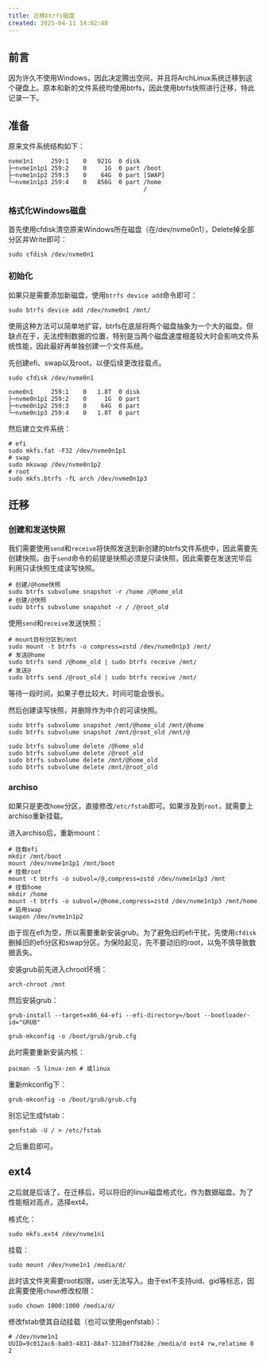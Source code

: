 ```yaml
---
title: 迁移btrfs磁盘
created: 2025-04-11 14:02:48
---
```

## 前言

因为许久不使用Windows，因此决定腾出空间，并且将ArchLinux系统迁移到这个硬盘上。原本和新的文件系统均使用btrfs，因此使用btrfs快照进行迁移，特此记录一下。

## 准备

原来文件系统结构如下：

```shell
nvme1n1     259:1    0   921G  0 disk
├─nvme1n1p1 259:2    0     1G  0 part /boot
├─nvme1n1p2 259:3    0    64G  0 part [SWAP]
└─nvme1n1p3 259:4    0   856G  0 part /home
                                      /
```

### 格式化Windows磁盘

首先使用cfdisk清空原来Windows所在磁盘（在/dev/nvme0n1），Delete掉全部分区并Write即可：

```shell
sudo cfdisk /dev/nvme0n1
```

### 初始化

如果只是需要添加新磁盘，使用`btrfs device add`命令即可：

```shell
sudo btrfs device add /dev/nvme0n1 /mnt/
```

使用这种方法可以简单地扩容，btrfs在底层将两个磁盘抽象为一个大的磁盘。但缺点在于，无法控制数据的位置，特别是当两个磁盘速度相差较大时会影响文件系统性能，因此最好再单独创建一个文件系统。

先创建efi、swap以及root，以便后续更改挂载点。

```shell
sudo cfdisk /dev/nvme0n1
```

```shell
nvme0n1     259:1    0   1.8T  0 disk
├─nvme0n1p1 259:2    0     1G  0 part
├─nvme0n1p2 259:3    0    64G  0 part
└─nvme0n1p3 259:4    0   1.8T  0 part
```

然后建立文件系统：

```shell
# efi
sudo mkfs.fat -F32 /dev/nvme0n1p1
# swap
sudo mkswap /dev/nvme0n1p2
# root
sudo mkfs.btrfs -fL arch /dev/nvme0n1p3
```

## 迁移

### 创建和发送快照

我们需要使用`send`和`receive`将快照发送到新创建的btrfs文件系统中，因此需要先创建快照。由于`send`命令的前提是快照必须是只读快照，因此需要在发送完毕后利用只读快照生成读写快照。

```shell
# 创建/@home快照
sudo btrfs subvolume snapshot -r /home /@home_old
# 创建/@快照
sudo btrfs subvolume snapshot -r / /@root_old
```

使用`send`和`receive`发送快照：

```shell
# mount目标分区到/mnt
sudo mount -t btrfs -o compress=zstd /dev/nvme0n1p3 /mnt/
# 发送@home
sudo btrfs send /@home_old | sudo btrfs receive /mnt/
# 发送@
sudo btrfs send /@root_old | sudo btrfs receive /mnt/
```

等待一段时间，如果子卷比较大，时间可能会很长。

然后创建读写快照，并删除作为中介的可读快照。

```shell
sudo btrfs subvolume snapshot /mnt/@home_old /mnt/@home
sudo btrfs subvolume snapshot /mnt/@root_old /mnt/@

sudo btrfs subvolume delete /@home_old
sudo btrfs subvolume delete /@root_old
sudo btrfs subvolume delete /mnt/@home_old
sudo btrfs subvolume delete /mnt/@root_old
```

### archiso

如果只是更改`home`分区，直接修改`/etc/fstab`即可。如果涉及到`root`，就需要上archiso重新挂载。

进入archiso后，重新mount：

```shell
# 挂载efi
mkdir /mnt/boot
mount /dev/nvme1n1p1 /mnt/boot
# 挂载root
mount -t btrfs -o subvol=/@,compress=zstd /dev/nvme1n1p3 /mnt
# 挂载home
mkdir /home
mount -t btrfs -o subvol=/@home,compress=zstd /dev/nvme1n1p3 /mnt/home
# 启用swap
swapon /dev/nvme1n1p2
```

由于现在efi为空，所以需要重新安装grub。为了避免旧的efi干扰，先使用`cfdisk`删掉旧的efi分区和swap分区。为保险起见，先不要动旧的root，以免不慎导致数据丢失。

安装grub前先进入chroot环境：

```shell
arch-chroot /mnt
```

然后安装grub：

```shell
grub-install --target=x86_64-efi --efi-directory=/boot --bootloader-id="GRUB"

grub-mkconfig -o /boot/grub/grub.cfg
```

此时需要重新安装内核：

```shell
pacman -S linux-zen # 或linux
```

重新mkconfig下：

```shell
grub-mkconfig -o /boot/grub/grub.cfg
```

别忘记生成fstab：

```shell
genfstab -U / > /etc/fstab
```

之后重启即可。

## ext4

之后就是后话了。在迁移后，可以将旧的linux磁盘格式化，作为数据磁盘。为了性能相对高点，选择ext4。

格式化：

```shell
sudo mkfs.ext4 /dev/nvme1n1
```

挂载：

```shell
sudo mount /dev/nvme1n1 /media/d/
```

此时该文件夹需要root权限，user无法写入。由于ext不支持uid、gid等标志，因此需要使用`chown`修改权限：

```shell
sudo chown 1000:1000 /media/d/
```

修改fstab使其自动挂载（也可以使用genfstab）：

```shell
# /dev/nvme1n1
UUID=9c012ac6-ba03-4831-88a7-3128df7b828e /media/d ext4 rw,relatime 0 2
```